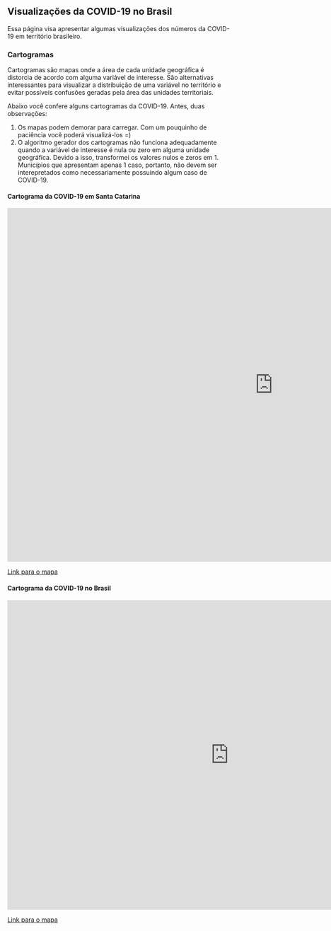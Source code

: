 ## Visualizações da COVID-19 no Brasil

Essa página visa apresentar algumas visualizações dos números da COVID-19 em território brasileiro. 

### Cartogramas

Cartogramas são mapas onde a área de cada unidade geográfica é distorcia de acordo com alguma variável de interesse. São alternativas interessantes para visualizar a distribuição de uma variável no território e evitar possíveis confusões geradas pela área das unidades territoriais.

Abaixo você confere alguns cartogramas da COVID-19. Antes, duas observações:

1. Os mapas podem demorar para carregar. Com um pouquinho de paciência você poderá visualizá-los =)
2. O algoritmo gerador dos cartogramas não funciona adequadamente quando a variável de interesse é nula ou zero em alguma unidade geográfica. Devido a isso, transformei os valores nulos e zeros em 1. Municípios que apresentam apenas 1 caso, portanto, não devem ser interepretados como necessariamente possuindo algum caso de COVID-19.

#### Cartograma da COVID-19 em Santa Catarina

<iframe src="https://cassianord.github.io/mapas_interativos/topo_sc.html" style="border:0px #ffffff none;" name="myiFrame" scrolling="no" frameborder="1" marginheight="0px" marginwidth="0px" height="800px" width="1200px" allowfullscreen></iframe>

[Link para o mapa](https://cassianord.github.io/mapas_interativos/images/topo_sc.html)


#### Cartograma da COVID-19 no Brasil

<iframe src="https://cassianord.github.io/mapas_interativos/carto_br.html" style="border:0px #ffffff none;" name="myiFrame" scrolling="no" frameborder="1" marginheight="0px" marginwidth="0px" height="700px" width="1000px" allowfullscreen></iframe>

[Link para o mapa](https://cassianord.github.io/mapas_interativos/images/carto_br.html)


